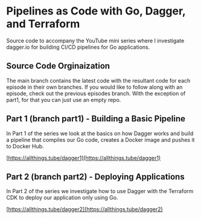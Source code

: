 # Pipelines as Code with Go, Dagger, and Terraform

Source code to accompany the YouTube mini series where I investigate dagger.io for building CI/CD
pipelines for Go applications.

## Source Code Orginaization
The main branch contains the latest code with the resultant code for each episode in
their own branches. If you would like to follow along with an episode, check out the
previous episodes branch. With the exception of part1, for that you can just use
an empty repo.

## Part 1 (branch part1) - Building a Basic Pipeline

In Part 1 of the series we look at the basics on how Dagger works and build
a pipeline that compiles our Go code, creates a Docker image and pushes
it to Docker Hub.

[https://allthings.tube/dagger1](https://allthings.tube/dagger1)

## Part 2 (branch part2) - Deploying Applications

In Part 2 of the series we investigate how to use Dagger with the
Terraform CDK to deploy our application only using Go.

[https://allthings.tube/dagger2](https://allthings.tube/dagger2)
